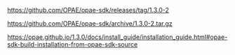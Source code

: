 
https://github.com/OPAE/opae-sdk/releases/tag/1.3.0-2

https://github.com/OPAE/opae-sdk/archive/1.3.0-2.tar.gz

https://opae.github.io/1.3.0/docs/install_guide/installation_guide.html#opae-sdk-build-installation-from-opae-sdk-source
